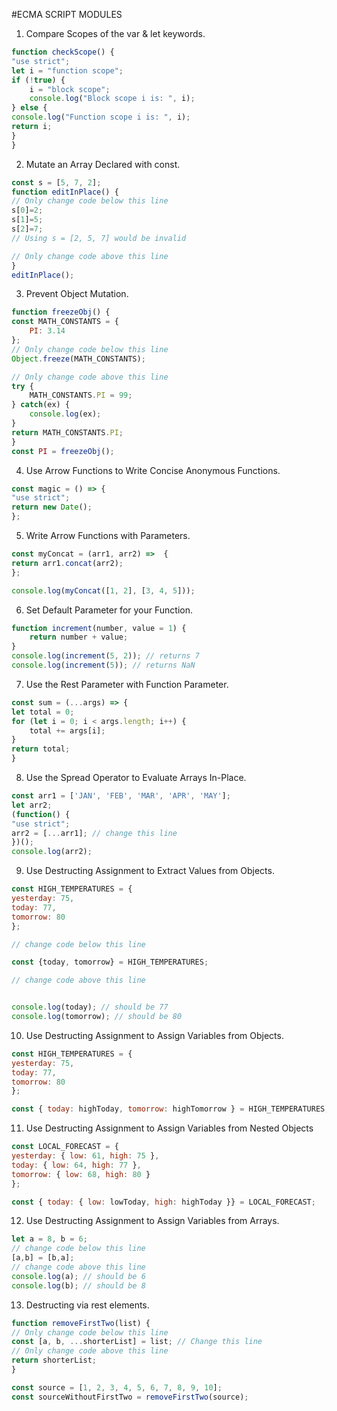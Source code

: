 #ECMA SCRIPT MODULES

1. Compare Scopes of the var & let keywords.
```js
function checkScope() {
"use strict";
let i = "function scope";
if (!true) {
    i = "block scope";
    console.log("Block scope i is: ", i);
} else {
console.log("Function scope i is: ", i);
return i;
}
}
```

2. Mutate an Array Declared with const.
```js
const s = [5, 7, 2];
function editInPlace() {
// Only change code below this line
s[0]=2;
s[1]=5;
s[2]=7;
// Using s = [2, 5, 7] would be invalid

// Only change code above this line
}
editInPlace();
```

3. Prevent Object Mutation.
```js
function freezeObj() {
const MATH_CONSTANTS = {
    PI: 3.14
};
// Only change code below this line
Object.freeze(MATH_CONSTANTS);

// Only change code above this line
try {
    MATH_CONSTANTS.PI = 99;
} catch(ex) {
    console.log(ex);
}
return MATH_CONSTANTS.PI;
}
const PI = freezeObj();
```

4. Use Arrow Functions to Write Concise Anonymous Functions.
```js
const magic = () => {
"use strict";
return new Date();
};
```

5. Write Arrow Functions with Parameters.
```js
const myConcat = (arr1, arr2) =>  {
return arr1.concat(arr2);
};

console.log(myConcat([1, 2], [3, 4, 5]));
```

6. Set Default Parameter for your Function.
```js
function increment(number, value = 1) {
    return number + value;
}
console.log(increment(5, 2)); // returns 7
console.log(increment(5)); // returns NaN
```

7. Use the Rest Parameter with Function Parameter.
```js 
const sum = (...args) => {
let total = 0;
for (let i = 0; i < args.length; i++) {
    total += args[i];
}
return total;
}
```

8. Use the Spread Operator to Evaluate Arrays In-Place.
```js
const arr1 = ['JAN', 'FEB', 'MAR', 'APR', 'MAY'];
let arr2;
(function() {
"use strict";
arr2 = [...arr1]; // change this line
})();
console.log(arr2);
```

9. Use Destructing Assignment to Extract Values from Objects.
```js
const HIGH_TEMPERATURES = {
yesterday: 75,
today: 77,
tomorrow: 80
};

// change code below this line

const {today, tomorrow} = HIGH_TEMPERATURES;

// change code above this line


console.log(today); // should be 77
console.log(tomorrow); // should be 80
```

10. Use Destructing Assignment to Assign Variables from Objects.
```js
const HIGH_TEMPERATURES = {
yesterday: 75,
today: 77,
tomorrow: 80
};

const { today: highToday, tomorrow: highTomorrow } = HIGH_TEMPERATURES;
```

11. Use  Destructing Assignment to Assign Variables from Nested Objects
```js
const LOCAL_FORECAST = {
yesterday: { low: 61, high: 75 },
today: { low: 64, high: 77 },
tomorrow: { low: 68, high: 80 }
};

const { today: { low: lowToday, high: highToday }} = LOCAL_FORECAST;
```

12. Use Destructing Assignment to Assign Variables from Arrays.
```js
let a = 8, b = 6;
// change code below this line
[a,b] = [b,a];
// change code above this line
console.log(a); // should be 6
console.log(b); // should be 8
```

13. Destructing via rest elements.
```js
function removeFirstTwo(list) {
// Only change code below this line
const [a, b, ...shorterList] = list; // Change this line
// Only change code above this line
return shorterList;
}

const source = [1, 2, 3, 4, 5, 6, 7, 8, 9, 10];
const sourceWithoutFirstTwo = removeFirstTwo(source);
```